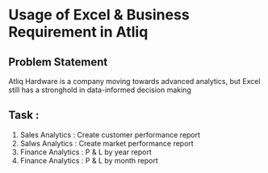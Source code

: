 # Usage of Excel & Business Requirement in Atliq

## Problem Statement 

Atliq Hardware is a company moving towards advanced analytics, but Excel still has a stronghold in data-informed decision making

## Task : 

1. Sales Analytics : Create customer performance report 
2. Salws Analytics : Create market performance report 
3. Finance Analytics : P & L by year report 
4. Finance Analytics : P & L by month report 
